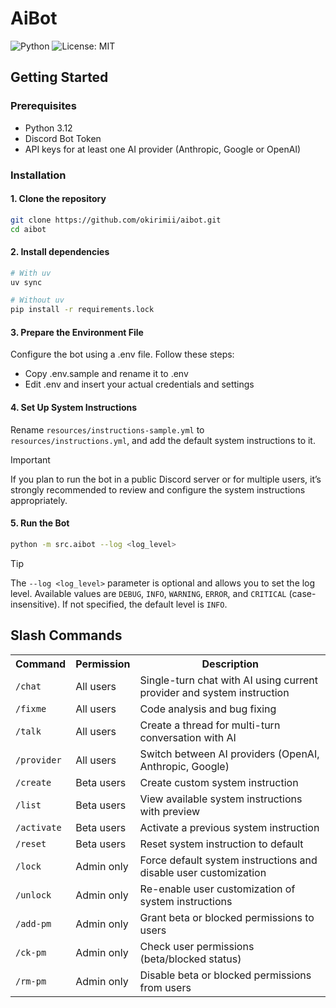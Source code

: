 # AiBot

![Python](https://img.shields.io/badge/Python-3.12-blue.svg?logo=python&logoColor=white&style=flat&labelColor=24292e)
![License: MIT](https://img.shields.io/badge/License-MIT-yellow.svg)

## Getting Started

### Prerequisites

- Python 3.12
- Discord Bot Token
- API keys for at least one AI provider (Anthropic, Google or OpenAI)

### Installation

#### 1. Clone the repository

```bash
git clone https://github.com/okirimii/aibot.git
cd aibot
```

#### 2. Install dependencies

```bash
# With uv
uv sync

# Without uv
pip install -r requirements.lock
```

#### 3. Prepare the Environment File

Configure the bot using a .env file. Follow these steps:

- Copy .env.sample and rename it to .env
- Edit .env and insert your actual credentials and settings

#### 4. Set Up System Instructions

Rename `resources/instructions-sample.yml` to `resources/instructions.yml`, and add the default system instructions to it.

> [!IMPORTANT]
> If you plan to run the bot in a public Discord server or for multiple users, it’s strongly recommended to review and configure the system instructions appropriately.

#### 5. Run the Bot

```bash
python -m src.aibot --log <log_level>
```

> [!TIP]
> The `--log <log_level>` parameter is optional and allows you to set the log level.
> Available values are `DEBUG`, `INFO`, `WARNING`, `ERROR`, and `CRITICAL` (case-insensitive).
> If not specified, the default level is `INFO`.


## Slash Commands

<table>
    <tr>
        <th>Command</th>
        <th>Permission</th>
        <th>Description</th>
    </tr>
    <tr>
        <td><code>/chat</code></td>
        <td>All users</td>
        <td>Single-turn chat with AI using current provider and system instruction</td>
    </tr>
    <tr>
        <td><code>/fixme</code></td>
        <td>All users</td>
        <td>Code analysis and bug fixing</td>
    </tr>
    <tr>
        <td><code>/talk</code></td>
        <td>All users</td>
        <td>Create a thread for multi-turn conversation with AI</td>
    </tr>
    <tr>
        <td><code>/provider</code></td>
        <td>All users</td>
        <td>Switch between AI providers (OpenAI, Anthropic, Google)</td>
    </tr>
    <tr>
        <td><code>/create</code></td>
        <td>Beta users</td>
        <td>Create custom system instruction</td>
    </tr>
    <tr>
        <td><code>/list</code></td>
        <td>Beta users</td>
        <td>View available system instructions with preview</td>
    </tr>
    <tr>
        <td><code>/activate</code></td>
        <td>Beta users</td>
        <td>Activate a previous system instruction</td>
    </tr>
    <tr>
        <td><code>/reset</code></td>
        <td>Beta users</td>
        <td>Reset system instruction to default</td>
    </tr>
    <tr>
        <td><code>/lock</code></td>
        <td>Admin only</td>
        <td>Force default system instructions and disable user customization</td>
    </tr>
    <tr>
        <td><code>/unlock</code></td>
        <td>Admin only</td>
        <td>Re-enable user customization of system instructions</td>
    </tr>
    <tr>
        <td><code>/add-pm</code></td>
        <td>Admin only</td>
        <td>Grant beta or blocked permissions to users</td>
    </tr>
    <tr>
        <td><code>/ck-pm</code></td>
        <td>Admin only</td>
        <td>Check user permissions (beta/blocked status)</td>
    </tr>
    <tr>
        <td><code>/rm-pm</code></td>
        <td>Admin only</td>
        <td>Disable beta or blocked permissions from users</td>
    </tr>
</table>

